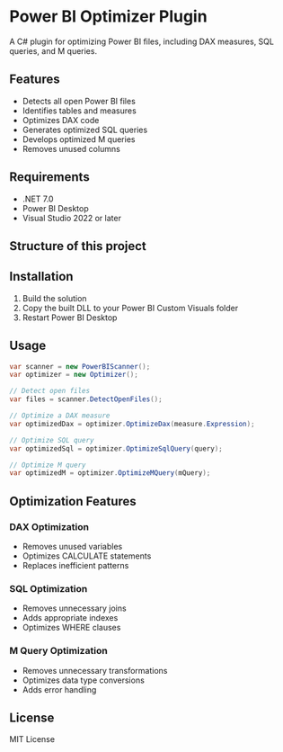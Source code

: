 # Power BI Optimizer Plugin

A C# plugin for optimizing Power BI files, including DAX measures, SQL queries, and M queries.

## Features

- Detects all open Power BI files
- Identifies tables and measures
- Optimizes DAX code
- Generates optimized SQL queries
- Develops optimized M queries
- Removes unused columns

## Requirements

- .NET 7.0
- Power BI Desktop
- Visual Studio 2022 or later

## Structure of this project

## Installation

1. Build the solution
2. Copy the built DLL to your Power BI Custom Visuals folder
3. Restart Power BI Desktop

## Usage

```csharp
var scanner = new PowerBIScanner();
var optimizer = new Optimizer();

// Detect open files
var files = scanner.DetectOpenFiles();

// Optimize a DAX measure
var optimizedDax = optimizer.OptimizeDax(measure.Expression);

// Optimize SQL query
var optimizedSql = optimizer.OptimizeSqlQuery(query);

// Optimize M query
var optimizedM = optimizer.OptimizeMQuery(mQuery);
```

## Optimization Features

### DAX Optimization
- Removes unused variables
- Optimizes CALCULATE statements
- Replaces inefficient patterns

### SQL Optimization
- Removes unnecessary joins
- Adds appropriate indexes
- Optimizes WHERE clauses

### M Query Optimization
- Removes unnecessary transformations
- Optimizes data type conversions
- Adds error handling

## License

MIT License
